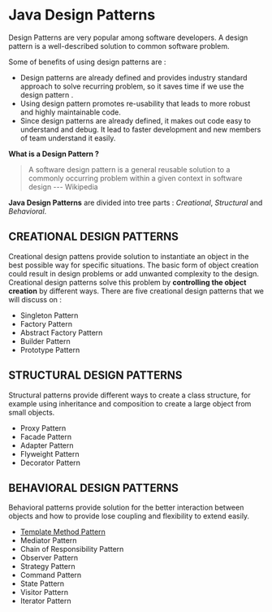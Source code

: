 # Java Design Patterns

Design Patterns are very popular among software developers. A design pattern is a well-described solution to
common software problem.

Some of benefits of using design patterns are :
  * Design patterns are already defined and provides industry standard approach to solve recurring problem,
    so it saves time if we  use  the design pattern .
  * Using design pattern promotes re-usability that leads to more robust and highly maintainable code.
  * Since design patterns are already defined, it makes out code easy to understand and debug. It lead to faster development and new members of team understand it easily.


__What is a Design Pattern ?__
   > A software design pattern is a general reusable solution to a commonly occurring problem within a given context in software design --- Wikipedia

__Java Design Patterns__ are divided into tree parts : *Creational*, *Structural* and *Behavioral*.

## CREATIONAL DESIGN PATTERNS

  Creational design pattens provide solution to instantiate an object in the best possible way for specific situations.
  The basic form of object creation could result in design problems or add unwanted complexity to the design. Creational design patterns solve this problem by __controlling the object creation__ by different ways.
  There are five creational design patterns that we will discuss on :

* Singleton Pattern
* Factory Pattern
* Abstract Factory Pattern
* Builder Pattern
* Prototype Pattern

## STRUCTURAL DESIGN PATTERNS

  Structural patterns provide different ways to create a class structure, for example using inheritance and composition to create a large object from small objects.
* Proxy Pattern
* Facade Pattern
* Adapter Pattern
* Flyweight Pattern
* Decorator Pattern

## BEHAVIORAL DESIGN PATTERNS

Behavioral patterns provide solution for the better interaction between objects and how to provide lose coupling and flexibility to extend easily.
* [ Template Method Pattern ](https://github.com/javadroider/AlgoDSInJava/tree/master/src/com/javadroider/designpatterns/behavioral/template)
* Mediator Pattern
* Chain of Responsibility Pattern
* Observer Pattern
* Strategy Pattern
* Command Pattern
* State Pattern
* Visitor Pattern
* Iterator Pattern
